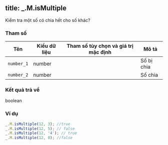 title: _.M.isMultiple
-----

Kiểm tra một số có chia hết cho số khác?

### Tham số
<table class="table table-striped">
    <thead>
    <tr>
        <th>Tên</th>
        <th>Kiểu dữ liệu</th>
        <th>Tham số tùy chọn và giá trị mặc định</th>
        <th>Mô tả</th>
    </tr>
    </thead>
    <tbody>
    <tr>
        <td><code>number_1</code></td>
        <td>number</td>
        <td></td>
        <td>Số bị chia</td>
    </tr>
    <tr>
        <td><code>number_2</code></td>
        <td>number</td>
        <td></td>
        <td>Số chia</td>
    </tr>
    </tbody>
</table>

### Kết quả trả về
<dl class="dl-horizontal">
    <dt>boolean</dt><dd></dd>
</dl>

### Ví dụ
```js
_.M.isMultiple(12, 3); //true
_.M.isMultiple(12, 5); // false
_.M.isMultiple(12, '4'); // true
_.M.isMultiple(12, 0); //false
```